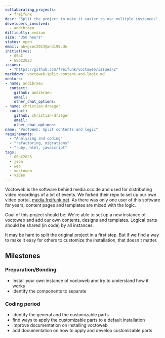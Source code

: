 ```yaml
---
collaborating_projects:
  - freifunk
desc: "Split the project to make it easier to use multiple instances"
developers_involved:
  - andibraeu
difficulty: medium
size: "350 hours"
status: open
email: ab+gsoc2023@andi95.de
initiatives:
  - GSoC
  - GSoC2023
issues:
  - "https://github.com/freifunk/voctoweb/issues/2"
markdown: voctoweb-split-content-and-logic.md
mentors:
- name: andibraeu
  contact:
    github: andibraeu
    email:
    other_chat_options:
- name: christian-draeger
  contact:
    github: christian-draeger
    email:
    other_chat_options:
name: "VocToWeb: Split contents and logic"
requirements:
  - "Analyzing and coding"
  - "refactoring, migrations"
  - "ruby, html, javascript"
tags:
  - GSoC2023
  - json
  - web
  - voctoweb
  - video
---
```


Voctoweb is the software behind media.ccc.de and used for distributing video recordings of a lot of events. We forked their repo to set up our own video portal, [media.freifunk.net](https://media.freifunk.net). As there was only one user of this software for years, content pages and templates are mixed with the logic.

Goal of this project should be: We're able to set up a new instance of voctoweb and add our own contents, designs and templates. Logical parts should be shared (in code) by all instances.

It may be hard to split the original project in a first step. But if we find a way to make it easy for others to customize the installation, that doesn't matter.

## Milestones

### Preparation/Bonding

* Install your own instance of voctoweb and try to understand how it works
* identify the components to separate

### Coding period

* identify the general and the customizable parts
* find ways to apply the customizable parts to a default installation
* improve documentation on installing voctoweb
* add documentation on how to apply and develop customizable parts
